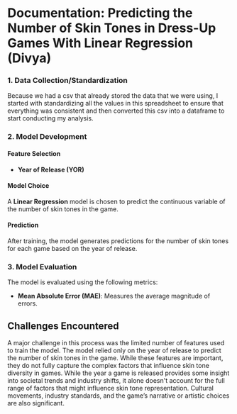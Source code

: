 # Documentation: Predicting the Number of Skin Tones in Dress-Up Games With Linear Regression (Divya)

### 1. Data Collection/Standardization

Because we had a csv that already stored the data that we were using, I started with standardizing all the values in this spreadsheet to ensure that everything was consistent and then converted this csv into a dataframe to start conducting my analysis.

### 2. Model Development

#### Feature Selection

- **Year of Release (YOR)**

#### Model Choice

A **Linear Regression** model is chosen to predict the continuous variable of the number of skin tones in the game.

#### Prediction

After training, the model generates predictions for the number of skin tones for each game based on the year of release.

### 3. Model Evaluation

The model is evaluated using the following metrics:

- **Mean Absolute Error (MAE)**: Measures the average magnitude of errors.

## Challenges Encountered

A major challenge in this process was the limited number of features used to train the model. The model relied only on the year of release to predict the number of skin tones in the game. While these features are important, they do not fully capture the complex factors that influence skin tone diversity in games. While the year a game is released provides some insight into societal trends and industry shifts, it alone doesn't account for the full range of factors that might influence skin tone representation. Cultural movements, industry standards, and the game’s narrative or artistic choices are also significant.



